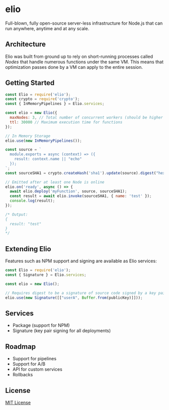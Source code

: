 # elio
Full-blown, fully open-source server-less infrastructure for Node.js that can run anywhere, anytime and at any scale.

## Architecture
Elio was built from ground up to rely on short-running processes called *Nodes* that handle numerous functions under the same VM. This means that optimization passes done by a VM can apply to the entire session.

## Getting Started
```javascript
const Elio = require('elio');
const crypto = require('crypto');
const { InMemoryPipelines } = Elio.services;

const elio = new Elio({
  maxNodes: 3, // Total number of concurrent workers (should be higher than core count for redundancy)
  ttl: 30000 // Maximum execution time for functions
});

// In Memory Storage
elio.use(new InMemoryPipelines());

const source = `
  module.exports = async (context) => ({
    result: context.name || "echo"
  });
`;
const sourceSHA1 = crypto.createHash('sha1').update(source).digest("hex");

// Emitted after at least one Node is online
elio.on('ready', async () => {
  await elio.deploy('myFunction', source, sourceSHA1);
  const result = await elio.invoke(sourceSHA1, { name: 'test' });
  console.log(result);
});

/* Output: 
{
  result: "test"
}
*/
```

## Extending Elio
Features such as NPM support and signing are available as Elio services:

```javascript
const Elio = require('elio');
const { Signature } = Elio.services;

const elio = new Elio();

// Requires digest to be a signature of source code signed by a key pair
elio.use(new Signature([["userA", Buffer.from(publicKey)]]));
```

## Services
- Package (support for NPM)
- Signature (key pair signing for all deployments)

## Roadmap
- Support for pipelines
- Support for A/B
- API for custom services
- Rollbacks

## License
[MIT License](./LICENSE)